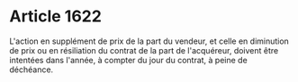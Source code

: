 # Article 1622

L'action en supplément de prix de la part du vendeur, et celle en diminution de prix ou en résiliation du contrat de la part de l'acquéreur, doivent être intentées dans l'année, à compter du jour du contrat, à peine de déchéance.
